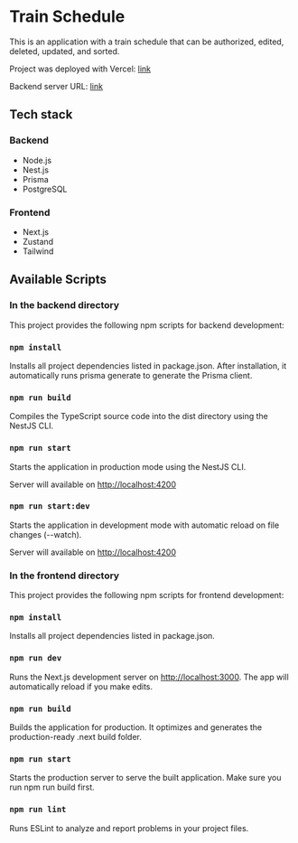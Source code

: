 # Train Schedule 

This is an application with a train schedule that can be authorized, edited, deleted, updated,
and sorted.

Project was deployed with Vercel: [link](https://train-schedule-nine.vercel.app/)

Backend server URL: [link](https://train-back.vercel.app/)

## Tech stack
### Backend
- Node.js
- Nest.js
- Prisma
- PostgreSQL
### Frontend
- Next.js
- Zustand
- Tailwind

## Available Scripts
### In the backend directory
This project provides the following npm scripts for backend development:

### `npm install`
Installs all project dependencies listed in package.json.
After installation, it automatically runs prisma generate to generate the Prisma client.

### `npm run build`
Compiles the TypeScript source code into the dist directory using the NestJS CLI.

### `npm run start`
Starts the application in production mode using the NestJS CLI.

Server will available on [http://localhost:4200](http://localhost:4200)

### `npm run start:dev`
Starts the application in development mode with automatic reload on file changes (--watch).

Server will available on [http://localhost:4200](http://localhost:4200)

### In the frontend directory
This project provides the following npm scripts for frontend development:

### `npm install`
Installs all project dependencies listed in package.json.

### `npm run dev`
Runs the Next.js development server on [http://localhost:3000](http://localhost:3000).
The app will automatically reload if you make edits.

### `npm run build`
Builds the application for production.
It optimizes and generates the production-ready .next build folder.

### `npm run start`
Starts the production server to serve the built application.
Make sure you run npm run build first.

### `npm run lint`
Runs ESLint to analyze and report problems in your project files.


